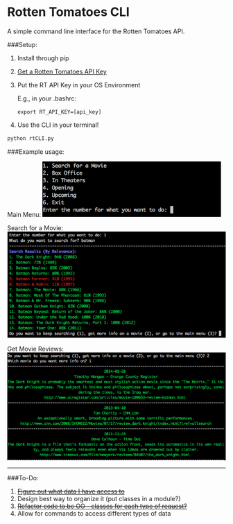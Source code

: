 # Rotten Tomatoes CLI
A simple command line interface for the Rotten Tomatoes API.

###Setup:

1. Install through pip
2. [Get a Rotten Tomatoes API Key](http://developer.rottentomatoes.com/)
3. Put the RT API Key in your OS Environment
	
	E.g., in your .bashrc:


	```shell
	export RT_API_KEY=[api_key]
	```
4. Use the CLI in your terminal!
```python
python rtCLI.py
```

###Example usage:

Main Menu:
![Main Menu](/images/1.png)

Search for a Movie:
![Search](/images/2.png)

Get Movie Reviews:
![Movie Reviews](/images/3.png)

___
###To-Do:
  1. ~~[Figure out what data I have access to](https://github.com/jimjshields/rotten_tomatoes_CLI/wiki/Rotten-Tomatoes-Data)~~
  2. Design best way to organize it (put classes in a module?)
  3. ~~[Refactor code to be OO - classes for each type of request?](https://github.com/jimjshields/rotten_tomatoes_CLI/commit/29477096be44a7a239e2da3a3ebd1a36b6dec661)~~
  4. Allow for commands to access different types of data